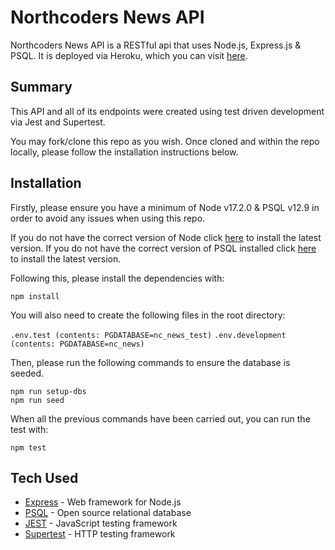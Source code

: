 # Northcoders News API

Northcoders News API is a RESTful api that uses Node.js, Express.js & PSQL.
It is deployed via Heroku, which you can visit [here](https://jcouz-nc-news.herokuapp.com/api).

## Summary

This API and all of its endpoints were created using test driven development via Jest and Supertest.

You may fork/clone this repo as you wish. Once cloned and within the repo locally, please follow the installation instructions below.

## Installation

Firstly, please ensure you have a minimum of Node v17.2.0 & PSQL v12.9 in order to avoid any issues when using this repo.

If you do not have the correct version of Node click [here](https://nodejs.org/en/download/) to install the latest version.
If you do not have the correct version of PSQL installed click [here](https://www.postgresql.org/download/) to install the latest version.

Following this, please install the dependencies with:

```
npm install
```

You will also need to create the following files in the root directory:

`.env.test (contents: PGDATABASE=nc_news_test)`
`.env.development (contents: PGDATABASE=nc_news)`

Then, please run the following commands to ensure the database is seeded.

```
npm run setup-dbs
npm run seed
```

When all the previous commands have been carried out, you can run the test with:

```
npm test
```

## Tech Used

- [Express](https://expressjs.com/) - Web framework for Node.js
- [PSQL](https://www.postgresql.org/) - Open source relational database
- [JEST](https://jestjs.io/) - JavaScript testing framework
- [Supertest](https://www.npmjs.com/package/supertest) - HTTP testing framework
